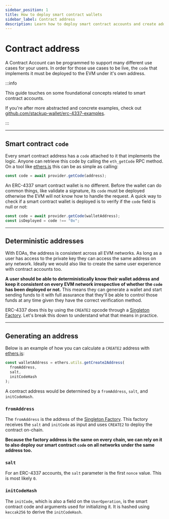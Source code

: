 ```yaml
---
sidebar_position: 1
title: How to deploy smart contract wallets
sidebar_label: Contract address
description: Learn how to deploy smart contract accounts and create addresses using EIP-4337.
---
```


# Contract address

A Contract Account can be programmed to support many different use cases for your users. In order for those use cases to be live, the `code` that implements it must be deployed to the EVM under it's own address.

:::info

This guide touches on some foundational concepts related to smart contract accounts.

If you're after more abstracted and concrete examples, check out [github.com/stackup-wallet/erc-4337-examples](https://github.com/stackup-wallet/erc-4337-examples).

:::

---

## Smart contract `code`

Every smart contract address has a `code` attached to it that implements the logic. Anyone can retrieve this code by calling the `eth_getCode` RPC method. On a tool like [ethers.js](https://docs.ethers.io/v5/api/providers/provider/#Provider-getCode) this can be as simple as calling:

```typescript
const code = await provider.getCode(address);
```

An ERC-4337 smart contract wallet is no different. Before the wallet can do common things, like validate a signature, its `code` must be deployed otherwise the EVM will not know how to handle the request. A quick way to check if a smart contract wallet is deployed is to verify if the `code` field is null or not:

```typescript
const code = await provider.getCode(walletAddress);
const isDeployed = code !== "0x";
```

---

## Deterministic addresses

With EOAs, the address is consistent across all EVM networks. As long as a user has access to the private key they can access the same address on any network. Ideally we would also like to create the same user experience with contract accounts too.

**A user should be able to deterministically know their wallet address and keep it consistent on every EVM network irrespective of whether the `code` has been deployed or not.** This means they can generate a wallet and start sending funds to it with full assurance that they'll be able to control those funds at any time given they have the correct verification method.

ERC-4337 does this by using the `CREATE2` opcode through a [Singleton Factory](https://eips.ethereum.org/EIPS/eip-2470). Let's break this down to understand what that means in practice.

---

## Generating an address

Below is an example of how you can calculate a `CREATE2` address with [ethers.js](https://docs.ethers.io/v5/api/utils/address/#utils-getCreate2Address):

```typescript
const walletAddress = ethers.utils.getCreate2Address(
  fromAddress,
  salt,
  initCodeHash
);
```

A contract address would be determined by a `fromAddress`, `salt`, and `initCodeHash`.

### `fromAddress`

The `fromAddress` is the address of the [Singleton Factory](https://eips.ethereum.org/EIPS/eip-2470). This factory receives the `salt` and `initCode` as input and uses `CREATE2` to deploy the contract on-chain.

**Because the factory address is the same on every chain, we can rely on it to also deploy our smart contract `code` on all networks under the same address too.**

### `salt`

For an ERC-4337 accounts, the `salt` parameter is the first `nonce` value. This is most likely `0`.

### `initCodeHash`

The `initCode`, which is also a field on the `UserOperation`, is the smart contract code and arguments used for initializing it. It is hashed using `keccak256` to derive the `initCodeHash`.

